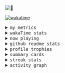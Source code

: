 [![🐙](https://hits.seeyoufarm.com/api/count/incr/badge.svg?url=https%3A%2F%2Fgithub.com%2Fktnkk%2Fhit-counter&count_bg=%23070707&title_bg=%23070707&icon=&icon_color=%23E7E7E7&title=visitors&edge_flat=true)](https://hits.seeyoufarm.com)

[![wakatime](https://wakatime.com/badge/user/43ee8060-219a-4cc8-b7a0-9a681ab5a8a7.svg)](https://wakatime.com/@43ee8060-219a-4cc8-b7a0-9a681ab5a8a7)

<details>
  <summary> <samp>my metrics</samp></summary>
  
  <br>
  
 ![🐳](https://github.com/kkhys/kkhys/blob/main/github-metrics.svg)
  
  ***
</details>

<details>
  <summary> <samp>wakaTime stats</samp></summary>
  
  <br>
  
<!--START_SECTION:waka-->
![Code Time](http://img.shields.io/badge/Code%20Time-1%2C842%20hrs%2014%20mins-blue)

**🐱 My GitHub Data** 

> 📦 4.9 MB Used in GitHub's Storage 
 > 
> 🏆 1,128 Contributions in the Year 2023
 > 
> 💼 Opted to Hire
 > 
> 📜 9 Public Repositories 
 > 
> 🔑 23 Private Repositories 
 > 
**I'm an Early 🐤** 

```text
🌞 Morning                4432 commits        ██████████░░░░░░░░░░░░░░░   38.08 % 
🌆 Daytime                2469 commits        █████░░░░░░░░░░░░░░░░░░░░   21.21 % 
🌃 Evening                3549 commits        ████████░░░░░░░░░░░░░░░░░   30.49 % 
🌙 Night                  1190 commits        ███░░░░░░░░░░░░░░░░░░░░░░   10.22 % 
```
📅 **I'm Most Productive on Monday** 

```text
Monday                   1958 commits        ████░░░░░░░░░░░░░░░░░░░░░   16.82 % 
Tuesday                  1755 commits        ████░░░░░░░░░░░░░░░░░░░░░   15.08 % 
Wednesday                1763 commits        ████░░░░░░░░░░░░░░░░░░░░░   15.15 % 
Thursday                 1630 commits        ████░░░░░░░░░░░░░░░░░░░░░   14.00 % 
Friday                   1634 commits        ████░░░░░░░░░░░░░░░░░░░░░   14.04 % 
Saturday                 1436 commits        ███░░░░░░░░░░░░░░░░░░░░░░   12.34 % 
Sunday                   1464 commits        ███░░░░░░░░░░░░░░░░░░░░░░   12.58 % 
```


📊 **This Week I Spent My Time On** 

```text
🕑︎ Time Zone: Asia/Tokyo

💬 Programming Languages: 
Other                    33 hrs 12 mins      ████████████████░░░░░░░░░   64.52 % 
Java                     9 hrs 17 mins       █████░░░░░░░░░░░░░░░░░░░░   18.07 % 
TypeScript               4 hrs 53 mins       ██░░░░░░░░░░░░░░░░░░░░░░░   09.50 % 
HTML                     59 mins             ░░░░░░░░░░░░░░░░░░░░░░░░░   01.93 % 
Play2                    47 mins             ░░░░░░░░░░░░░░░░░░░░░░░░░   01.52 % 

🔥 Editors: 
Chrome                   33 hrs 12 mins      ████████████████░░░░░░░░░   64.52 % 
IntelliJ                 12 hrs 39 mins      ██████░░░░░░░░░░░░░░░░░░░   24.61 % 
WebStorm                 5 hrs 35 mins       ███░░░░░░░░░░░░░░░░░░░░░░   10.86 % 

💻 Operating System: 
Mac                      51 hrs 27 mins      █████████████████████████   100.00 % 
```


 Last Updated on 2023/11/05 18:36:48 UTC
<!--END_SECTION:waka-->
  
  ***
</details>


<details>
  <summary> <samp>now playing</samp></summary>
  
  <br>
 
 [![🐟](https://spotify-github-profile.vercel.app/api/view?uid=31ryofms4dnv7mrohhepo4c4zgqu&cover_image=true&theme=default&show_offline=false&background_color=121212&bar_color=53b14f&bar_color_cover=false)](https://open.spotify.com/user/31ryofms4dnv7mrohhepo4c4zgqu)
  
  ***
</details>

<details>
  <summary> <samp>github readme stats</samp></summary>
  
  <br>
  
 <p align="left"> 
  <img alt="🐠" src="https://github-readme-stats.vercel.app/api?username=kkhys&count_private=true&show_icons=true&theme=dark&include_all_commits=true" />
  <img alt="🐟" src="https://github-readme-stats.vercel.app/api/top-langs/?username=kkhys&layout=compact&theme=dark&langs_count=10&hide=HTML,CSS,SCSS" />
</p>
  
  ***
</details>

<details>
  <summary> <samp>profile trophies</samp></summary>
  
  <br>
  
  [![🐬](https://github-profile-trophy.vercel.app/?username=kkhys&rank=SECRET,SSS,SS,S,AAA,AA,A&theme=darkhub&row=1&margin-w=10&no-bg=true)](https://github.com/ryo-ma/github-profile-trophy)
  
  ***
</details>

<details>
  <summary> <samp>summary cards</samp></summary>
  
  <br>
  
  ![🐋](https://github-profile-summary-cards.vercel.app/api/cards/profile-details?username=kkhys&theme=github_dark)
  ![🦑](https://github-profile-summary-cards.vercel.app/api/cards/repos-per-language?username=kkhys&theme=github_dark)
  ![🦭](https://github-profile-summary-cards.vercel.app/api/cards/most-commit-language?username=kkhys&theme=github_dark)
  ![🦀](https://github-profile-summary-cards.vercel.app/api/cards/stats?username=kkhys&theme=github_dark)
  ![🦈](https://github-profile-summary-cards.vercel.app/api/cards/productive-time?username=kkhys&theme=github_dark)
  
  ***
</details>

<details>
  <summary> <samp>streak stats</samp></summary>
  
  <br>
  
  [![🐠](http://github-readme-streak-stats.herokuapp.com?user=kkhys&theme=dark)](https://git.io/streak-stats)
  
  ***
</details>

<details>
  <summary> <samp>activity graph</samp></summary>
  
  <br>
  
  [![🐡](https://github-readme-activity-graph.cyclic.app/graph?username=kkhys&theme=xcode)](https://github.com/ashutosh00710/github-readme-activity-graph)
  
  ***
</details>
